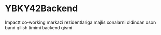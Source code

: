 # YBKY42Backend
Impactt co-working markazi rezidentlariga majlis xonalarni oldindan oson band qilish timimi backend qismi
